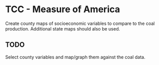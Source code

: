 # TCC - Measure of America

Create county maps of socioeconomic variables to compare to the coal production. Additional state maps should also be used.

## TODO

Select county variables and map/graph them against the coal data.
